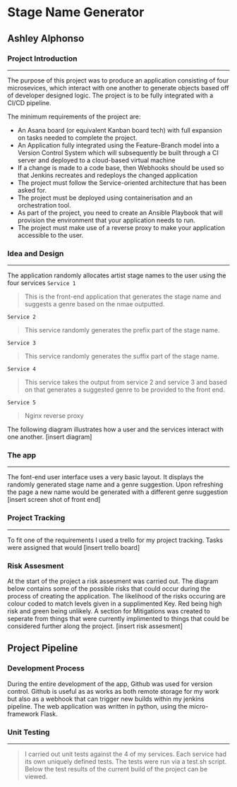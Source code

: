 # Stage Name Generator
## Ashley Alphonso
### Project Introduction
___
The purpose of this project was to produce an application consisting of four microsevices, which interact with one another to generate objects based off of developer designed logic. The project is to be fully integrated with a CI/CD pipeline.

The minimum requirements of the project are:
- An Asana board (or equivalent Kanban board tech) with full expansion on tasks needed to complete the project.
- An Application fully integrated using the Feature-Branch model into a Version Control System which will subsequently be built through a CI server and deployed to a cloud-based virtual machine
- If a change is made to a code base, then Webhooks should be used so that Jenkins recreates and redeploys the changed application
- The project must follow the Service-oriented architecture that has been asked for.
- The project must be deployed using containerisation and an orchestration tool.
- As part of the project, you need to create an Ansible Playbook that will provision the environment that your application needs to run.
- The project must make use of a reverse proxy to make your application accessible to the user.

### Idea and Design
___

The application randomly allocates artist stage names to the user using the four services
`Service 1`
> This is the front-end application that generates the stage name and suggests a genre based on the nmae outputted.

`Service 2`
> This service randomly generates the prefix part of the stage name.

`Service 3`
> This service randomly generates the suffix part of the stage name.

`Service 4`
> This service takes the output from service 2 and service 3 and based on that generates a suggested genre to be provided to the front end.

`Service 5`
> Nginx reverse proxy

The following diagram illustrates how a user and the services interact with one another. 
[insert diagram]

### The app
___
The font-end user interface uses a very basic layout. It displays the randomly generated stage name and a genre suggestion. Upon refreshing the page a new name would be generated with a different genre suggestion
[insert screen shot of front end]

### Project Tracking 
___
To fit one of the requirements I used a trello for my project tracking. Tasks were assigned that would
[insert trello board]
### Risk Assesment
At the start of the project a risk assesment was carried out. The diagram below contains some of the possible risks that could occur during the process of creating the application. The likelihood of the risks occuring are colour coded to match levels given in a supplimented Key. Red being high risk and green being unlikely. A section for Mitigations was created to seperate from things that were currently implimented to things that could be considered further along the project.
[insert risk assesment]

## Project Pipeline

### Development Process
During the entire development of the app, Github was used for version control. Github is useful as as works as both remote storage for my work but also as a webhook that can trigger new builds within my jenkins pipeline.
The web application was written in python, using the micro-framework Flask.

### Unit Testing
___
> I carried out unit tests against the 4 of my services. Each service had its own uniquely defined tests. The tests were run via a test.sh script. Below the test results of the current build of the project can be viewed.











